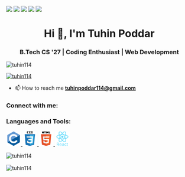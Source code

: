 
![](http://github-profile-summary-cards.vercel.app/api/cards/profile-details?username=tuhin114&theme=github)
![](http://github-profile-summary-cards.vercel.app/api/cards/repos-per-language?username=tuhin114&theme=github)
![](http://github-profile-summary-cards.vercel.app/api/cards/most-commit-language?username=tuhin114&theme=github)
![](http://github-profile-summary-cards.vercel.app/api/cards/stats?username=tuhin114&theme=github)
![](http://github-profile-summary-cards.vercel.app/api/cards/productive-time?username=tuhin114&theme=github&utcOffset=8)

<h1 align="center">Hi 👋, I'm Tuhin Poddar</h1>
<h3 align="center">B.Tech CS '27 | Coding Enthusiast | Web Development</h3>

<p align="left"> <img src="https://komarev.com/ghpvc/?username=tuhin114&label=Profile%20views&color=0e75b6&style=flat" alt="tuhin114" /> </p>

<p align="left"> <a href="https://github.com/ryo-ma/github-profile-trophy"><img src="https://github-profile-trophy.vercel.app/?username=tuhin114" alt="tuhin114" /></a> </p>

- 📫 How to reach me **tuhinpoddar114@gmail.com**

<h3 align="left">Connect with me:</h3>
<p align="left">
</p>

<h3 align="left">Languages and Tools:</h3>
<p align="left"> <a href="https://www.cprogramming.com/" target="_blank" rel="noreferrer"> <img src="https://raw.githubusercontent.com/devicons/devicon/master/icons/c/c-original.svg" alt="c" width="40" height="40"/> </a> <a href="https://www.w3schools.com/css/" target="_blank" rel="noreferrer"> <img src="https://raw.githubusercontent.com/devicons/devicon/master/icons/css3/css3-original-wordmark.svg" alt="css3" width="40" height="40"/> </a> <a href="https://www.w3.org/html/" target="_blank" rel="noreferrer"> <img src="https://raw.githubusercontent.com/devicons/devicon/master/icons/html5/html5-original-wordmark.svg" alt="html5" width="40" height="40"/> </a> <a href="https://reactjs.org/" target="_blank" rel="noreferrer"> <img src="https://raw.githubusercontent.com/devicons/devicon/master/icons/react/react-original-wordmark.svg" alt="react" width="40" height="40"/> </a> </p>

<p><img align="center" src="https://github-readme-stats.vercel.app/api/top-langs?username=tuhin114&show_icons=true&locale=en&layout=compact" alt="tuhin114" /></p>

<p><img align="center" src="https://github-readme-streak-stats.herokuapp.com/?user=tuhin114&" alt="tuhin114" /></p>

